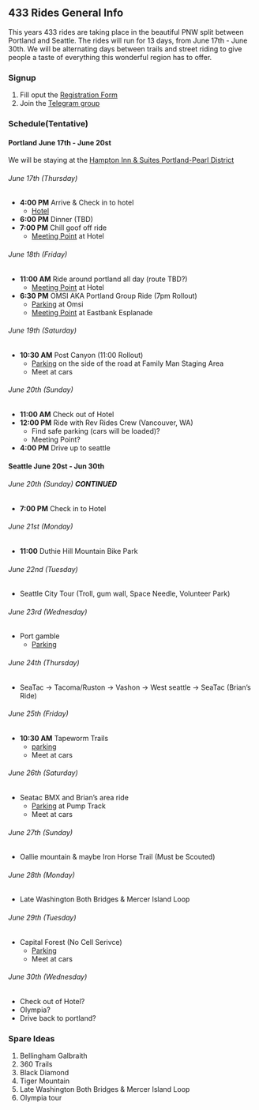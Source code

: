 ## 433 Rides General Info
This years 433 rides are taking place in the beautiful PNW split between Portland and Seattle. 
The rides will run for 13 days, from June 17th - June 30th.
We will be alternating days between trails and street riding to give people a taste of everything this wonderful region has to offer.

### Signup
1. Fill oput the [Registration Form](https://forms.gle/nHmXQkhZocrwyvgi6)
1. Join the [Telegram group](https://t.me/joinchat/V1fN-gZF4CT28Pyp)

### Schedule(Tentative)
#### Portland June 17th - June 20st
We will be staying at the [Hampton Inn & Suites Portland-Pearl District](https://www.hilton.com/en/hotels/pdxpdhx-hampton-suites-portland-pearl-district/?SEO_id=GMB-HX-PDXPDHX&y_source=1_ODIxMTUyNC03MTUtbG9jYXRpb24uZ29vZ2xlX3dlYnNpdGVfb3ZlcnJpZGU%3D)

###### June 17th (Thursday)
- **4:00 PM** Arrive & Check in to hotel
  - [Hotel](https://g.page/hamptonpearl?share)
- **6:00 PM** Dinner (TBD)
- **7:00 PM** Chill goof off ride
  - [Meeting Point](https://g.page/hamptonpearl?share) at Hotel

###### June 18th (Friday)
- **11:00 AM** Ride around portland all day (route TBD?)
  - [Meeting Point](https://g.page/hamptonpearl?share) at Hotel
- **6:30 PM** OMSI AKA Portland Group Ride (7pm Rollout)
  - [Parking](https://goo.gl/maps/tzqcW9i38PdXhXkt6) at Omsi
  - [Meeting Point](https://goo.gl/maps/xh7NDiZHonnh6cgQ8) at Eastbank Esplanade

###### June 19th (Saturday)
- **10:30 AM** Post Canyon (11:00 Rollout)
  - [Parking](https://goo.gl/maps/ym4d1khyEpFir6qQ9) on the side of the road at Family Man Staging Area
  - Meet at cars

###### June 20th (Sunday)
- **11:00 AM** Check out of Hotel  
- **12:00 PM** Ride with Rev Rides Crew (Vancouver, WA)
  - Find safe parking (cars will be loaded)?
  - Meeting Point?  
- **4:00 PM** Drive up to seattle

#### Seattle June 20st - Jun 30th

###### June 20th (Sunday) **CONTINUED**
- **7:00 PM**  Check in to Hotel  

###### June 21st (Monday)
- **11:00** Duthie Hill Mountain Bike Park

###### June 22nd (Tuesday)
- Seattle City Tour (Troll, gum wall, Space Needle, Volunteer Park)

###### June 23rd (Wednesday)
- Port gamble
  - [Parking](https://goo.gl/maps/SLGe3NEW83WbwN9JA)

###### June 24th (Thursday)
- SeaTac -> Tacoma/Ruston -> Vashon -> West seattle -> SeaTac (Brian’s Ride)

###### June 25th (Friday)
- **10:30 AM** Tapeworm Trails
  - [parking](https://goo.gl/maps/wxiU7Nk3oWJJs9VQ8)
  - Meet at cars

###### June 26th (Saturday)
- Seatac BMX and Brian’s area ride
  - [Parking](https://goo.gl/maps/BNJpBRZfmfrh5dWg7) at Pump Track
  - Meet at cars

###### June 27th (Sunday)
- Oallie mountain & maybe Iron Horse Trail (Must be Scouted)

###### June 28th (Monday)
- Late Washington Both Bridges & Mercer Island Loop

###### June 29th (Tuesday)
- Capital Forest (No Cell Serivce)
  - [Parking](https://goo.gl/maps/jqB49Ag3U18FDCLb9)
  - Meet at cars

###### June 30th (Wednesday)
- Check out of Hotel?  
- Olympia?  
- Drive back to portland?  


### Spare Ideas 
1. Bellingham Galbraith  
1. 360 Trails  
1. Black Diamond  
1. Tiger Mountain  
1. Late Washington Both Bridges & Mercer Island Loop  
1. Olympia tour  
